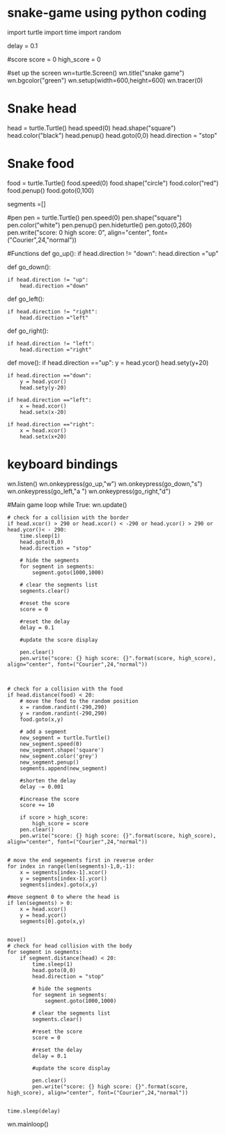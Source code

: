 # snake-game using python coding

import turtle
import time
import random


delay = 0.1

#score
score = 0
high_score = 0

#set up the screen
wn=turtle.Screen()
wn.title("snake game")
wn.bgcolor("green")
wn.setup(width=600,height=600)
wn.tracer(0)


# Snake head
head = turtle.Turtle()
head.speed(0)
head.shape("square")
head.color("black")
head.penup()
head.goto(0,0)
head.direction = "stop"

# Snake food
food = turtle.Turtle()
food.speed(0)
food.shape("circle")
food.color("red")
food.penup()
food.goto(0,100)

segments =[]

#pen
pen = turtle.Turtle()
pen.speed(0)
pen.shape("square")
pen.color("white")
pen.penup()
pen.hideturtle()
pen.goto(0,260)
pen.write("score: 0 high score: 0", align="center", font=("Courier",24,"normal"))

#Functions
def go_up():
	if head.direction != "down":
		head.direction ="up"

def go_down():

	if head.direction != "up":
		head.direction ="down"

def go_left():

	if head.direction != "right":
		head.direction ="left"

def go_right():

	if head.direction != "left":
		head.direction ="right"

def move():
	if head.direction =="up":
		y = head.ycor()
		head.sety(y+20)

	if head.direction =="down":
		y = head.ycor()
		head.sety(y-20)

	if head.direction =="left":
		x = head.xcor()
		head.setx(x-20)

	if head.direction =="right":
		x = head.xcor()
		head.setx(x+20)
# keyboard bindings
wn.listen()
wn.onkeypress(go_up,"w")
wn.onkeypress(go_down,"s")
wn.onkeypress(go_left,"a ")
wn.onkeypress(go_right,"d")

#Main game loop
while True:
	wn.update()

	# check for a collision with the border
	if head.xcor() > 290 or head.xcor() < -290 or head.ycor() > 290 or head.ycor()< - 290:
		time.sleep(1)
		head.goto(0,0)
		head.direction = "stop"

		# hide the segments
		for segment in segments:
			segment.goto(1000,1000)

		# clear the segments list
		segments.clear()

		#reset the score
		score = 0

		#reset the delay
		delay = 0.1
		
		#update the score display

		pen.clear()
		pen.write("score: {} high score: {}".format(score, high_score), align="center", font=("Courier",24,"normal"))



	# check for a collision with the food
	if head.distance(food) < 20:
		# move the food to the random position
		x = random.randint(-290,290)
		y = random.randint(-290,290)
		food.goto(x,y)

		# add a segment
		new_segment = turtle.Turtle()
		new_segment.speed(0)
		new_segment.shape('square')
		new_segment.color('grey')
		new_segment.penup()
		segments.append(new_segment)

		#shorten the delay
		delay -= 0.001

		#increase the score
		score += 10

		if score > high_score:
			high_score = score
		pen.clear()
		pen.write("score: {} high score: {}".format(score, high_score), align="center", font=("Courier",24,"normal"))


	# move the end segements first in reverse order
	for index in range(len(segments)-1,0,-1):
		x = segments[index-1].xcor()
		y = segments[index-1].ycor()
		segments[index].goto(x,y)

	#move segment 0 to where the head is
	if len(segments) > 0:
		x = head.xcor()
		y = head.ycor()
		segments[0].goto(x,y)

	
	move()
	# check for head collision with the body
	for segment in segments:
		if segment.distance(head) < 20:
			time.sleep(1)
			head.goto(0,0)
			head.direction = "stop"

			# hide the segments
			for segment in segments:
				segment.goto(1000,1000)

			# clear the segments list
			segments.clear()

			#reset the score
			score = 0

			#reset the delay
			delay = 0.1	

			#update the score display
			
			pen.clear()
			pen.write("score: {} high score: {}".format(score, high_score), align="center", font=("Courier",24,"normal"))

		
	time.sleep(delay)

wn.mainloop()
